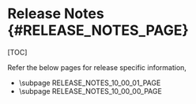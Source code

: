 # Release Notes {#RELEASE_NOTES_PAGE}

[TOC]

Refer the below pages for release specific information,

- \subpage RELEASE_NOTES_10_00_01_PAGE
- \subpage RELEASE_NOTES_10_00_00_PAGE

